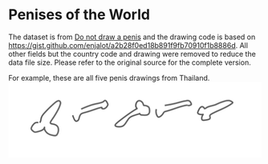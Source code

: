 # Penises of the World

The dataset is from [Do not draw a penis](https://github.com/studiomoniker/Quickdraw-appendix) and the drawing code is based on <https://gist.github.com/enjalot/a2b28f0ed18b891f9fb70910f1b8886d>. All other fields but the country code and drawing were removed to reduce the data file size. Please refer to the original source for the complete version.

For example, these are all five penis drawings from Thailand.
![thai_penises](thai-penises.png)